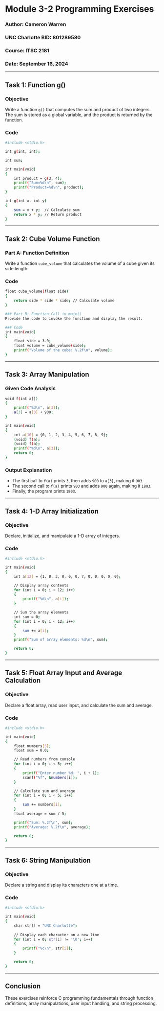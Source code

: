 # Module 3-2 Programming Exercises

### Author: Cameron Warren  
### UNC Charlotte BID: 801289580  
### Course: ITSC 2181  
### Date: September 16, 2024  

---

## Task 1: Function g()

### Objective
Write a function `g()` that computes the sum and product of two integers. The sum is stored as a global variable, and the product is returned by the function.

### Code
```bash
#include <stdio.h> 

int g(int, int); 

int sum;

int main(void) 
{ 
    int product = g(3, 4); 
    printf("Sum=%d\n", sum); 
    printf("Product=%d\n", product); 
} 

int g(int x, int y) 
{ 
    sum = x + y;  // Calculate sum
    return x * y; // Return product
}
```
---

## Task 2: Cube Volume Function

### Part A: Function Definition
Write a function `cube_volume` that calculates the volume of a cube given its side length.

### Code
```bash
float cube_volume(float side) 
{
    return side * side * side; // Calculate volume
}

### Part B: Function Call in main()
Provide the code to invoke the function and display the result.

### Code
int main(void)
{
    float side = 3.0;
    float volume = cube_volume(side);
    printf("Volume of the cube: %.2f\n", volume);
}
```
---

## Task 3: Array Manipulation

### Given Code Analysis
```bash
void f(int a[]) 
{ 
    printf("%d\n", a[3]); 
    a[3] = a[3] + 900; 
} 

int main(void) 
{ 
    int a[10] = {0, 1, 2, 3, 4, 5, 6, 7, 8, 9}; 
    (void) f(a); 
    (void) f(a);
    printf("%d\n", a[3]);
    return 0; 
}
```
### Output Explanation
- The first call to `f(a)` prints `3`, then adds `900` to `a[3]`, making it `903`.
- The second call to `f(a)` prints `903` and adds `900` again, making it `1803`.
- Finally, the program prints `1803`.

---

## Task 4: 1-D Array Initialization

### Objective
Declare, initialize, and manipulate a 1-D array of integers.

### Code
```bash
#include <stdio.h>

int main(void)
{
    int a[12] = {1, 0, 3, 0, 0, 0, 7, 0, 0, 0, 0, 0};

    // Display array contents
    for (int i = 0; i < 12; i++)
    {
        printf("%d\n", a[i]);
    }

    // Sum the array elements
    int sum = 0;
    for (int i = 0; i < 12; i++)
    {
        sum += a[i];
    }
    printf("Sum of array elements: %d\n", sum);

    return 0;
}
```
---

## Task 5: Float Array Input and Average Calculation

### Objective
Declare a float array, read user input, and calculate the sum and average.

### Code
```bash
#include <stdio.h>

int main(void)
{
    float numbers[5];
    float sum = 0.0;

    // Read numbers from console
    for (int i = 0; i < 5; i++)
    {
        printf("Enter number %d: ", i + 1);
        scanf("%f", &numbers[i]);
    }

    // Calculate sum and average
    for (int i = 0; i < 5; i++)
    {
        sum += numbers[i];
    }
    float average = sum / 5;

    printf("Sum: %.2f\n", sum);
    printf("Average: %.2f\n", average);

    return 0;
}
```
---

## Task 6: String Manipulation

### Objective
Declare a string and display its characters one at a time.

### Code
```bash
#include <stdio.h>

int main(void)
{
    char str[] = "UNC Charlotte";
    
    // Display each character on a new line
    for (int i = 0; str[i] != '\0'; i++)
    {
        printf("%c\n", str[i]);
    }

    return 0;
}
```
---

## Conclusion

These exercises reinforce C programming fundamentals through function definitions, array manipulations, user input handling, and string processing.
